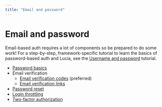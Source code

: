 ```yaml
---
title: "Email and password"
---
```


# Email and password

Email-based auth requires a lot of components so be prepared to do some work! For a step-by-step, framework-specific tutorial to learn the basics of password-based auth and Lucia, see the [Username and password](/tutorials/username-and-password) tutorial.

-   [Password basics](/guides/email-and-password/basics)
-   Email verification
    -   [Email verification codes](/guides/email-and-password/email-verification-codes) (preferred)
    -   [Email verification links](/guides/email-and-password/email-verification-links)
-   [Password reset](/guides/email-and-password/password-reset)
-   [Login throttling](/guides/email-and-password/login-throttling)
-   [Two-factor authorization](/guides/email-and-password/2fa)
